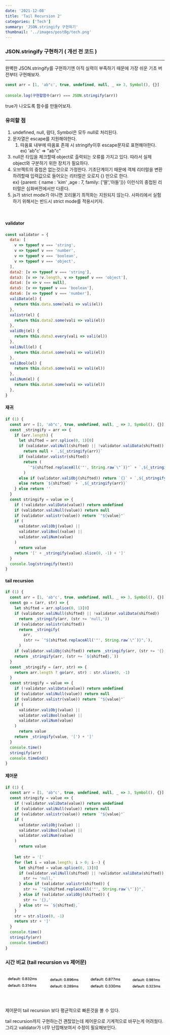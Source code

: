 ```yaml
---
date: '2021-12-08'
title: 'Tail Recursion 2'
categories: ['Tech']
summary: 'JSON.stringify 구현하기'
thumbnail: '../images/postBg/tech.png'
---
```


### JSON.stringify 구현하기 ( 개선 전 코드 )

---

완벽한 JSON.stringify를 구현하기엔 아직 실력이 부족하기 때문에 가장 쉬운 기초 버전부터 구현해보자.

```javascript
const arr = [1, 'ab"c', true, undefined, null, _ => 3, Symbol(), {}]

console.log(구현할함수(arr) === JSON.stringify(arr))
```

true가 나오도록 함수를 만들어보자.

### 유의할 점

1. undefined, null, 람다, Symbol은 모두 null로 처리된다.
2. 문자열은 escape를 지원해야한다.
   1. 따옴표 내부에 따옴표 존재 시 stringify이후 escape문자로 표현해야한다.   
      ex) 'ab"c' ⇒ "ab\"c"
3. null은 타입을 체크할때 object로 출력되는 오류를 가지고 있다. 따라서 실제 object와 구분하기 위한 장치가 필요하다.
4. 오브젝트의 중첩은 없는것으로 가정한다.
   기초단계이기 때문에 객체 리터럴을 변환하려할때 입력값으로 들어오는 리터럴은 오로지 {} 만으로 한다.   
   ex) {parent: { name : 'kim' ,age : 7, family: ['딸','아들']}} 이런식의 중첩된 리터럴은 심화버전에서만 다룬다.
5. js가 strict mode가 아니면 꼬리물기 최적화는 지원되지 않는다. 사파리에서 실험하기 위해서는 반드시 strict mode를 적용시키자.

<br/>

#### validator

```javascript
const validator = {
  data: [
    v => typeof v === 'string',
    v => typeof v === 'number',
    v => typeof v === 'boolean',
    v => typeof v === 'object',
  ],
  data2: [v => typeof v === 'string'],
  data3: [v => !v.length, v => typeof v === 'object'],
  data4: [v => v === null],
  data5: [v => typeof v === 'boolean'],
  data6: [v => typeof v === 'number'],
  valiData(el) {
    return this.data.some(vali => vali(el))
  },
  valistr(el) {
    return this.data2.some(vali => vali(el))
  },
  valiObj(el) {
    return this.data3.every(vali => vali(el))
  },
  valiNull(el) {
    return this.data4.some(vali => vali(el))
  },
  valiBool(el) {
    return this.data5.some(vali => vali(el))
  },
  valiNum(el) {
    return this.data6.some(vali => vali(el))
  },
}
```

#### 재귀

```javascript
if (1) {
  const arr = [1, 'ab"c', true, undefined, null, _ => 3, Symbol(), {}]
  const _stringify = arr => {
    if (arr.length) {
      let shifted = arr.splice(0, 1)[0]
      if (validator.valiNull(shifted) || !validator.valiData(shifted))
        return null + `,${_stringify(arr)}`
      if (validator.valistr(shifted))
        return (
          `"${shifted.replaceAll('"', String.raw`\"`)}"` + `,${_stringify(arr)}`
        )
      else if (validator.valiObj(shifted)) return `{}` + `,${_stringify(arr)}`
      else return `${shifted}` + `,${_stringify(arr)}`
    } else return ''
  }
  const stringify = value => {
    if (!validator.valiData(value)) return undefined
    if (validator.valiNull(value)) return null
    if (validator.valistr(value)) return `"${value}"`
    if (
      validator.valiObj(value) ||
      validator.valiBool(value) ||
      validator.valiNum(value)
    )
      return value
    return '[' + _stringify(value).slice(0, -1) + ']'
  }
  console.log(stringify(test))
}
```

#### tail recursion

```javascript
if (1) {
  const arr = [1, 'ab"c', true, undefined, null, _ => 3, Symbol(), {}]
  const go = (arr, str) => {
    let shifted = arr.splice(0, 1)[0]
    if (validator.valiNull(shifted) || !validator.valiData(shifted))
      return _stringify(arr, (str += 'null,'))
    if (validator.valistr(shifted))
      return _stringify(
        arr,
        (str += `"${shifted.replaceAll('"', String.raw`\"`)}",`),
      )
    if (validator.valiObj(shifted)) return _stringify(arr, (str += '{},'))
    return _stringify(arr, (str += `${shifted},`))
  }
  const _stringify = (arr, str) => {
    return arr.length ? go(arr, str) : str.slice(0, -1)
  }
  const stringify = value => {
    if (!validator.valiData(value)) return undefined
    if (validator.valiNull(value)) return null
    if (validator.valistr(value)) return `"${value}"`
    if (
      validator.valiObj(value) ||
      validator.valiBool(value) ||
      validator.valiNum(value)
    )
      return value
    return _stringify(value, '[') + ']'
  }
  console.time()
  stringify(arr)
  console.timeEnd()
}
```

#### 제어문

```javascript
if (1) {
  const arr = [1, 'ab"c', true, undefined, null, _ => 3, Symbol(), {}]
  const stringify = value => {
    if (!validator.valiData(value)) return undefined
    if (validator.valiNull(value)) return null
    if (validator.valistr(value)) return `"${value}"`
    if (
      validator.valiObj(value) ||
      validator.valiBool(value) ||
      validator.valiNum(value)
    )
      return value

    let str = '['
    for (let i = value.length; i > 0; i--) {
      let shifted = value.splice(0, 1)[0]
      if (validator.valiNull(shifted) || !validator.valiData(shifted)) {
        str += 'null,'
      } else if (validator.valistr(shifted)) {
        str += `"${shifted.replaceAll('"', String.raw`\"`)}",`
      } else if (validator.valiObj(shifted)) {
        str += '{},'
      } else str += `${shifted},`
    }
    str = str.slice(0, -1)
    return str + ']'
  }
  console.time()
  stringify(arr)
  console.timeEnd()
}
```

### 시간 비교 (tail recursion vs 제어문)

### <img src="../images/posts/tailRecursion2.png"/>

<br/>

제어문이 tail recursion 보다 평균적으로 빠른것을 볼 수 있다.

tail recursion까지 구현하는건 괜찮았는데 제어문으로 기계적으로 바꾸는게 어려웠다. 그리고 validator가 너무 난잡해보여서 수정이 필요해보인다.
